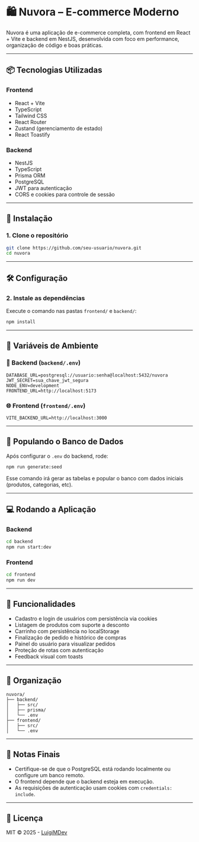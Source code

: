 # 🛍️ Nuvora – E-commerce Moderno

Nuvora é uma aplicação de e-commerce completa, com frontend em React + Vite e backend em NestJS, desenvolvida com foco em performance, organização de código e boas práticas.

---

## 📦 Tecnologias Utilizadas

### Frontend
- React + Vite
- TypeScript
- Tailwind CSS
- React Router
- Zustand (gerenciamento de estado)
- React Toastify

### Backend
- NestJS
- TypeScript
- Prisma ORM
- PostgreSQL
- JWT para autenticação
- CORS e cookies para controle de sessão

---

## 🚀 Instalação

### 1. Clone o repositório

```bash
git clone https://github.com/seu-usuario/nuvora.git
cd nuvora
````

---

## 🛠️ Configuração

### 2. Instale as dependências

Execute o comando nas pastas `frontend/` e `backend/`:

```bash
npm install
```

---

## 🔐 Variáveis de Ambiente

### 🧠 Backend (`backend/.env`)

```env
DATABASE_URL=postgresql://usuario:senha@localhost:5432/nuvora
JWT_SECRET=sua_chave_jwt_segura
NODE_ENV=development
FRONTEND_URL=http://localhost:5173
```

### 🌐 Frontend (`frontend/.env`)

```env
VITE_BACKEND_URL=http://localhost:3000
```

---

## 🌱 Populando o Banco de Dados

Após configurar o `.env` do backend, rode:

```bash
npm run generate:seed
```

Esse comando irá gerar as tabelas e popular o banco com dados iniciais (produtos, categorias, etc).

---

## 💻 Rodando a Aplicação

### Backend

```bash
cd backend
npm run start:dev
```

### Frontend

```bash
cd frontend
npm run dev
```

---

## 🧪 Funcionalidades

* Cadastro e login de usuários com persistência via cookies
* Listagem de produtos com suporte a desconto
* Carrinho com persistência no localStorage
* Finalização de pedido e histórico de compras
* Painel do usuário para visualizar pedidos
* Proteção de rotas com autenticação
* Feedback visual com toasts

---

## 🧹 Organização

```
nuvora/
├── backend/
│   ├── src/
│   ├── prisma/
│   └── .env
├── frontend/
│   ├── src/
│   └── .env
```

---

## 📌 Notas Finais

* Certifique-se de que o PostgreSQL está rodando localmente ou configure um banco remoto.
* O frontend depende que o backend esteja em execução.
* As requisições de autenticação usam cookies com `credentials: include`.

---

## 📄 Licença

MIT © 2025 - [LuigiMDev](https://github.com/LuigiMDev)
